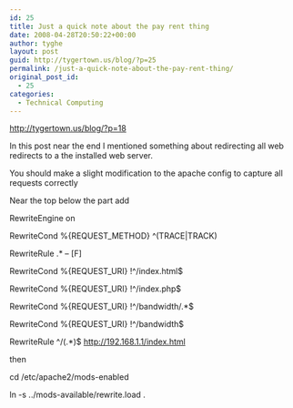 ```yaml
---
id: 25
title: Just a quick note about the pay rent thing
date: 2008-04-28T20:50:22+00:00
author: tyghe
layout: post
guid: http://tygertown.us/blog/?p=25
permalink: /just-a-quick-note-about-the-pay-rent-thing/
original_post_id:
  - 25
categories:
  - Technical Computing
---
```

http://tygertown.us/blog/?p=18

In this post near the end I mentioned something about redirecting all web redirects to a the installed web server.

You should make a slight modification to the apache config to capture all requests correctly
  
Near the top below the part add
          
RewriteEngine on
          
RewriteCond %{REQUEST_METHOD} ^(TRACE|TRACK)
          
RewriteRule .* &#8211; [F]

RewriteCond %{REQUEST_URI} !^/index.html$
          
RewriteCond %{REQUEST_URI} !^/index.php$
          
RewriteCond %{REQUEST_URI} !^/bandwidth/.*$
          
RewriteCond %{REQUEST_URI} !^/bandwidth$
          
RewriteRule ^/(.*)$ http://192.168.1.1/index.html

then
  
cd /etc/apache2/mods-enabled
  
ln -s ../mods-available/rewrite.load .
